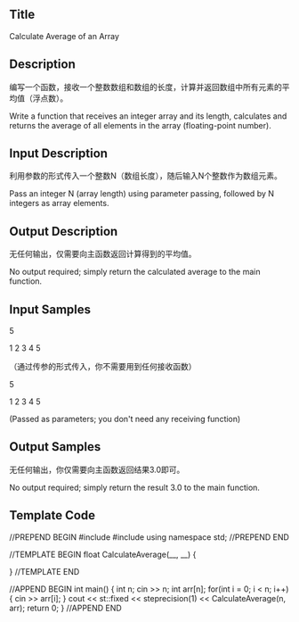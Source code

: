## Title
Calculate Average of an Array

## Description
编写一个函数，接收一个整数数组和数组的长度，计算并返回数组中所有元素的平均值（浮点数）。

Write a function that receives an integer array and its length, calculates and returns the average of all elements in the array (floating-point number).

## Input Description
利用参数的形式传入一个整数N（数组长度），随后输入N个整数作为数组元素。

Pass an integer N (array length) using parameter passing, followed by N integers as array elements.



## Output Description
无任何输出，仅需要向主函数返回计算得到的平均值。

No output required; simply return the calculated average to the main function.

## Input Samples
5

1 2 3 4 5

（通过传参的形式传入，你不需要用到任何接收函数）

5

1 2 3 4 5

(Passed as parameters; you don't need any receiving function)

## Output Samples
无任何输出，你仅需要向主函数返回结果3.0即可。

No output required; simply return the result 3.0 to the main function.



## Template Code

//PREPEND BEGIN
#include <iostream>
#include <iomanip>
using namespace std;
//PREPEND END

//TEMPLATE BEGIN
float CalculateAverage(__, __)
{

}
//TEMPLATE END

//APPEND BEGIN
int main() 
{
    int n;
    cin >> n;
    int arr[n];
    for(int i = 0; i < n; i++)
    {
        cin >> arr[i];
    }
    cout << st::fixed << steprecision(1) << CalculateAverage(n, arr);
    return 0;
}
//APPEND END

